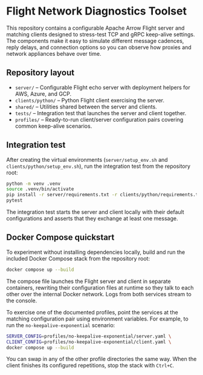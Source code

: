 # Flight Network Diagnostics Toolset

This repository contains a configurable Apache Arrow Flight server and matching
clients designed to stress-test TCP and gRPC keep-alive settings. The components
make it easy to simulate different message cadences, reply delays, and connection
options so you can observe how proxies and network appliances behave over time.

## Repository layout

- `server/` – Configurable Flight echo server with deployment helpers for AWS, Azure, and GCP.
- `clients/python/` – Python Flight client exercising the server.
- `shared/` – Utilities shared between the server and clients.
- `tests/` – Integration test that launches the server and client together.
- `profiles/` – Ready-to-run client/server configuration pairs covering common
  keep-alive scenarios.

## Integration test

After creating the virtual environments (`server/setup_env.sh` and
`clients/python/setup_env.sh`), run the integration test from the repository root:

```bash
python -m venv .venv
source .venv/bin/activate
pip install -r server/requirements.txt -r clients/python/requirements.txt pytest
pytest
```

The integration test starts the server and client locally with their default
configurations and asserts that they exchange at least one message.

## Docker Compose quickstart

To experiment without installing dependencies locally, build and run the
included Docker Compose stack from the repository root:

```bash
docker compose up --build
```

The compose file launches the Flight server and client in separate containers,
rewriting their configuration files at runtime so they talk to each other over
the internal Docker network. Logs from both services stream to the console.

To exercise one of the documented profiles, point the services at the matching
configuration pair using environment variables. For example, to run the
`no-keepalive-exponential` scenario:

```bash
SERVER_CONFIG=profiles/no-keepalive-exponential/server.yaml \
CLIENT_CONFIG=profiles/no-keepalive-exponential/client.yaml \
docker compose up --build
```

You can swap in any of the other profile directories the same way. When the
client finishes its configured repetitions, stop the stack with `Ctrl+C`.
